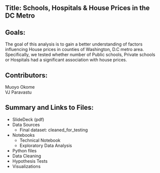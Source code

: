 

## Title: Schools, Hospitals & House Prices in the DC Metro


## Goals:
The goal of this analysis is to gain a better understanding of factors influencing House prices in counties of Washington, D.C metro area. Specifically, we tested whether number of Public schools, Private schools or Hospitals had a significant association with house prices.

## Contributors:<br>
Muoyo Okome <br>
VJ Paravastu<br>



## Summary and Links to Files:<br>
- SlideDeck (pdf)<br>
- Data Sources<br>
  - Final dataset: cleaned_for_testing<br>
- Notebooks<br>
  - Technical Notebook<br>
  - Exploratory Data Analysis<br>
- Python files<br>
 - Data Cleaning<br>
 - Hypothesis Tests<br>
 - Visualizations
